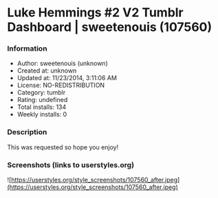 # Luke Hemmings #2 V2 Tumblr Dashboard | sweetenouis (107560)

### Information
- Author: sweetenouis (unknown)
- Created at: unknown
- Updated at: 11/23/2014, 3:11:06 AM
- License: NO-REDISTRIBUTION
- Category: tumblr
- Rating: undefined
- Total installs: 134
- Weekly installs: 0


### Description
This was requested so hope you enjoy!


### Screenshots (links to userstyles.org)
![https://userstyles.org/style_screenshots/107560_after.jpeg](https://userstyles.org/style_screenshots/107560_after.jpeg)


